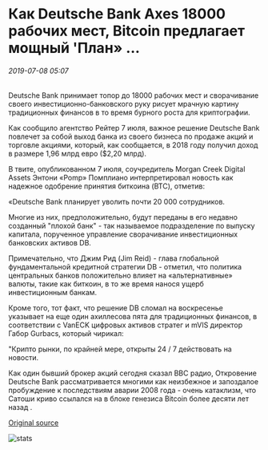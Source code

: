 # Как Deutsche Bank Axes 18000 рабочих мест, Bitcoin предлагает мощный 'План» ...

###### 2019-07-08 05:07

Deutsche Bank принимает топор до 18000 рабочих мест и сворачивание своего инвестиционно-банковского руку рисует мрачную картину традиционных финансов в то время бурного роста для криптографии.

Как сообщило агентство Рейтер 7 июля, важное решение Deutsche Bank повлечет за собой выход банка из своего бизнеса по продаже акций и торговле акциями, который, как сообщается, в 2018 году получил доход в размере 1,96 млрд евро ($2,20 млрд).

В твите, опубликованном 7 июля, соучредитель Morgan Creek Digital Assets Энтони «Pomp» Помплиано интерпретировал новость как надежное одобрение принятия биткоина (BTC), отметив:

«Deutsche Bank планирует уволить почти 20 000 сотрудников.

Многие из них, предположительно, будут переданы в его недавно созданный "плохой банк" - так называемое подразделение по выпуску капитала, порученное управление сворачивание инвестиционных банковских активов DB.

Примечательно, что Джим Рид (Jim Reid) - глава глобальной фундаментальной кредитной стратегии DB - отметил, что политика центральных банков положительно влияет на «альтернативные» валюты, такие как биткоин, в то же время нанося ущерб инвестиционным банкам.

Кроме того, тот факт, что решение DB сломал на воскресенье указывает на еще один ахиллесова пята для традиционных финансов, в соответствии с VanECK цифровых активов стратег и mVIS директор Габор Gurbacs, который чирикал:

"Крипто рынки, по крайней мере, открыты 24 / 7 действовать на новости.

Как один бывший брокер акций сегодня сказал BBC радио, Откровение Deutsche Bank рассматривается многими как неизбежное и запоздалое пробуждение к последствиям аварии 2008 года - очень катаклизм, что Сатоши криво ссылался на в блоке генезиса Bitcoin более десяти лет назад .

[Original source](https://cointelegraph.com/news/as-deutsche-bank-axes-18-000-jobs-bitcoin-offers-a-powerful-plan)

![stats](https://c.statcounter.com/11760860/0/a89fa40b/1/ "stats")